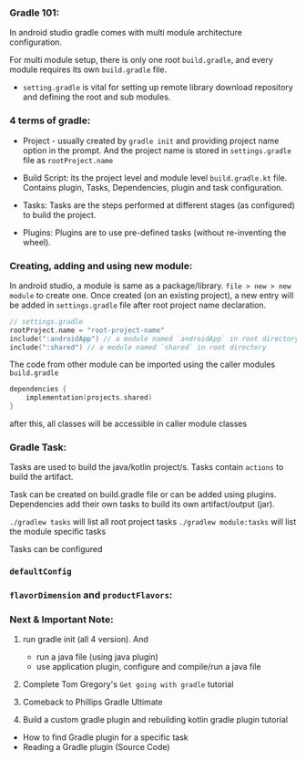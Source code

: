 ### Gradle 101:
In android studio gradle comes with multi module architecture configuration.

For multi module setup, there is only one root `build.gradle`, and every module requires its own `build.gradle` file.

- `setting.gradle` is vital for setting up remote library download repository and defining the root and sub modules.


### 4 terms of gradle:
- Project - usually created by `gradle init` and providing project name option in the prompt. And the project name is stored in `settings.gradle` file as `rootProject.name`

- Build Script: its the project level and module level `build.gradle.kt` file. Contains plugin, Tasks, Dependencies, plugin and task configuration.

- Tasks: Tasks are the steps performed at different stages (as configured) to build the project.

- Plugins: Plugins are to use pre-defined tasks (without re-inventing the wheel).

### Creating, adding and using new module:
In android studio, a module is same as a package/library. `file > new > new module` to create one. Once created (on an existing project), a new entry will be added in `settings.gradle` file after root project name declaration.

```kotlin
// settings.gradle
rootProject.name = "root-project-name"
include(":androidApp") // a module named `androidApp` in root directory
include(":shared") // a module named `shared` in root directory
```

The code from other module can be imported using the caller modules `build.gradle`

```kotlin
dependencies {
    implementation(projects.shared)
}
```

after this, all classes will be accessible in caller module classes


### Gradle Task:
Tasks are used to build the java/kotlin project/s. Tasks contain `actions` to build the artifact. 

Task can be created on build.gradle file or can be added using plugins. Dependencies add their own tasks to build its own artifact/output (jar). 

`./gradlew tasks` will list all root project tasks
`./gradlew module:tasks` will list the module specific tasks

Tasks can be configured

### `defaultConfig`

### `flavorDimension` and `productFlavors`:

### Next & Important Note:
1. run gradle init (all 4 version). And 
    - run a java file (using java plugin)
    - use application plugin, configure and compile/run a java file

2. Complete Tom Gregory's `Get going with gradle` tutorial
3. Comeback to Phillips Gradle Ultimate
4. Build a custom gradle plugin and rebuilding kotlin gradle plugin tutorial
- How to find Gradle plugin for a specific task
- Reading a Gradle plugin (Source Code)